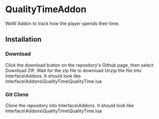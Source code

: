 # QualityTimeAddon
WoW Addon to track how the player spends their time.

## Installation
### Download
Click the download button on the repository's Github page, then select Download ZIP.
Wait for the zip file to download
Unzip the file into Interface\Addons.
It should look like Interface\Addons\QualityTime\QualityTime.lua
### Git Clone
Clone the repository into Interface\Addons.
It should look like Interface\Addons\QualityTime\QualityTime.lua
